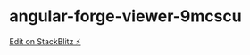 # angular-forge-viewer-9mcscu

[Edit on StackBlitz ⚡️](https://stackblitz.com/edit/angular-forge-viewer-9mcscu)